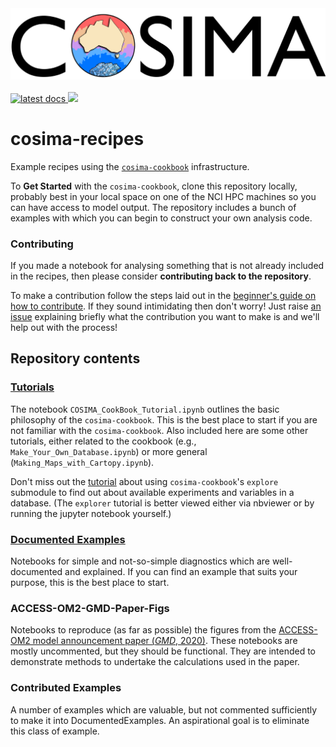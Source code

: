 <img src="https://github.com/COSIMA/logo/blob/master/png/logo_word.png" width="800"/>
<br/> <br/>

<a href="https://cosima-recipes.readthedocs.io/en/latest">
    <img alt="latest docs" src="https://img.shields.io/badge/docs-latest-blue.svg">
</a>
<a href='https://accessdev.nci.org.au/jenkins/job/COSIMA/job/CC%20Recipes%20Test/'>
   <img src='https://accessdev.nci.org.au/jenkins/buildStatus/icon?job=COSIMA%2FCC+Recipes+Test'>
</a>

# cosima-recipes
Example recipes using the [`cosima-cookbook`](https://github.com/COSIMA/cosima-cookbook) infrastructure.

To **Get Started** with the `cosima-cookbook`, clone this repository locally, probably best in your local space on one of the NCI HPC machines so you can have access to model output. The repository includes a bunch of examples with which you can begin to construct your own analysis code.

### Contributing

If you made a notebook for analysing something that is not already included in the recipes, then please consider **contributing back to the repository**.

To make a contribution follow the steps laid out in the [beginner's guide on how to contribute](
https://cosima-recipes.readthedocs.io/en/latest/contributing.html). If they sound intimidating then don't worry!
Just raise [an issue](https://github.com/COSIMA/cosima-recipes/issues) explaining briefly what the contribution you want to make is and we'll help out with the process!

## Repository contents

### [Tutorials](https://cosima-recipes.readthedocs.io/en/latest/tutorials/index.html)

The notebook `COSIMA_CookBook_Tutorial.ipynb` outlines the basic philosophy of the `cosima-cookbook`. This is the best place to start if you are not familiar with the `cosima-cookbook`. Also included here are some other tutorials, either related to the cookbook (e.g., `Make_Your_Own_Database.ipynb`) or more general (`Making_Maps_with_Cartopy.ipynb`).

Don't miss out the <a href="https://nbviewer.jupyter.org/github/COSIMA/cosima-recipes/blob/master/Tutorials/Using_Explorer_tools.ipynb" target="_blank">tutorial</a> about using `cosima-cookbook`'s `explore` submodule to find out about available experiments and variables in a database. (The `explorer` tutorial is better viewed either via nbviewer or by running the jupyter notebook yourself.)

### [Documented Examples](https://cosima-recipes.readthedocs.io/en/latest/documented_examples.html)
Νotebooks for simple and not-so-simple diagnostics which are well-documented and explained. If you can find an example that suits your purpose, this is the best place to start.

### ACCESS-OM2-GMD-Paper-Figs
Νotebooks to reproduce (as far as possible) the figures from the [ACCESS-OM2 model announcement paper (*GMD*, 2020)](https://doi.org/10.5194/gmd-13-401-2020). These notebooks are mostly uncommented, but they should be functional. They are intended to demonstrate methods to undertake the calculations used in the paper.

### Contributed Examples
Α number of examples which are valuable, but not commented sufficiently to make it into DocumentedExamples. An aspirational goal is to eliminate this class of example.
